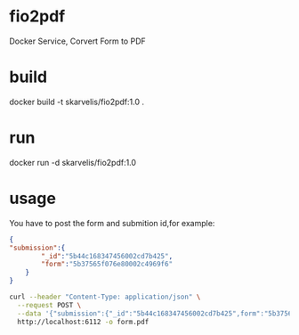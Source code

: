 # fio2pdf
Docker Service, Corvert Form to PDF

# build

docker build -t skarvelis/fio2pdf:1.0 .

# run

docker run -d skarvelis/fio2pdf:1.0

# usage 

You have to post the form and submition id,for  example:

```json
{
"submission":{
        "_id":"5b44c168347456002cd7b425",
        "form":"5b37565f076e80002c4969f6"
    }
} 

```

```bash
curl --header "Content-Type: application/json" \
  --request POST \
  --data '{"submission":{"_id":"5b44c168347456002cd7b425",form":"5b37565f076e80002c4969f6"}}' \
  http://localhost:6112 -o form.pdf 
```


